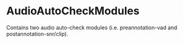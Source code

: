 # AudioAutoCheckModules

Contains two audio auto-check modules (i.e. preannotation-vad and postannotation-snr/clip).
